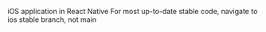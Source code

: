 iOS application in React Native
For most up-to-date stable code, navigate to ios stable branch, not main
